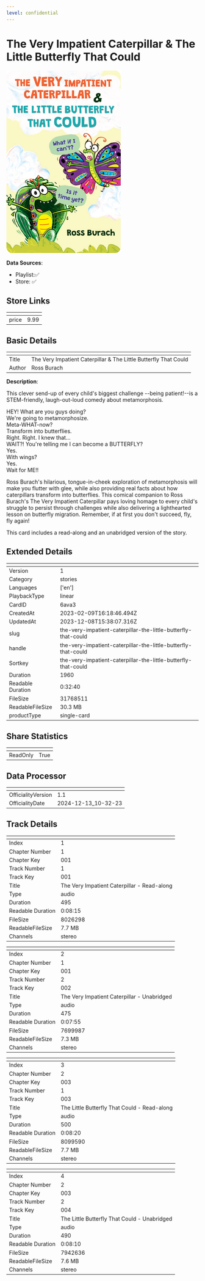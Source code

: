 ```yaml
---
level: confidential
---
```

# The Very Impatient Caterpillar & The Little Butterfly That Could

![card_[6ava3].png](../../img/cards/card_[6ava3].png)

**Data Sources**: 

- Playlist:✅
- Store: ✅


## Store Links

| <!-- --> | <!-- --> |
| - | - |
| price | 9.99 |


## Basic Details

| <!-- --> | <!-- --> |
| - | - |
| Title | The Very Impatient Caterpillar & The Little Butterfly That Could |
| Author | Ross Burach |

**Description**:

This clever send-up of every child's biggest challenge --being patient!--is a STEM-friendly, laugh-out-loud comedy about metamorphosis.  

HEY! What are you guys doing?  
We're going to metamorphosize.  
Meta-WHAT-now?  
Transform into butterflies.  
Right. Right. I knew that...  
WAIT?! You're telling me I can become a BUTTERFLY?  
Yes.  
With wings?  
Yes.  
Wait for ME!!  

Ross Burach's hilarious, tongue-in-cheek exploration of metamorphosis will make you flutter with glee, while also providing real facts about how caterpillars transform into butterflies. This comical companion to Ross Burach's The Very Impatient Caterpillar pays loving homage to every child's struggle to persist through challenges while also delivering a lighthearted lesson on butterfly migration. Remember, if at first you don't succeed, fly, fly again!

This card includes a read-along and an unabridged version of the story.



## Extended Details

| <!-- --> | <!-- --> |
| - | - |
| Version | 1 |
| Category | stories |
| Languages | ['en'] |
| PlaybackType | linear |
| CardID | 6ava3 |
| CreatedAt | 2023-02-09T16:18:46.494Z |
| UpdatedAt | 2023-12-08T15:38:07.316Z |
| slug | the-very-impatient-caterpillar-the-little-butterfly-that-could |
| handle | the-very-impatient-caterpillar-the-little-butterfly-that-could |
| Sortkey | the-very-impatient-caterpillar-the-little-butterfly-that-could |
| Duration | 1960 |
| Readable Duration | 0:32:40 |
| FileSize | 31768511 |
| ReadableFileSize | 30.3 MB |
| productType | single-card |


## Share Statistics

| <!-- --> | <!-- --> |
| - | - |
| ReadOnly | True |


## Data Processor

| <!-- --> | <!-- --> |
| - | - |
| OfficialityVersion | 1.1
| OfficialityDate | 2024-12-13_10-32-23


## Track Details

| <!-- --> | <!-- --> |
| - | - |
| Index | 1 |
| Chapter Number | 1 |
| Chapter Key | 001 |
| Track Number | 1 |
| Track Key | 001 |
| Title | The Very Impatient Caterpillar - Read-along |
| Type | audio |
| Duration | 495 |
| Readable Duration | 0:08:15 |
| FileSize | 8026298 |
| ReadableFileSize | 7.7 MB |
| Channels | stereo |

| <!-- --> | <!-- --> |
| - | - |
| Index | 2 |
| Chapter Number | 1 |
| Chapter Key | 001 |
| Track Number | 2 |
| Track Key | 002 |
| Title | The Very Impatient Caterpillar - Unabridged |
| Type | audio |
| Duration | 475 |
| Readable Duration | 0:07:55 |
| FileSize | 7699987 |
| ReadableFileSize | 7.3 MB |
| Channels | stereo |

| <!-- --> | <!-- --> |
| - | - |
| Index | 3 |
| Chapter Number | 2 |
| Chapter Key | 003 |
| Track Number | 1 |
| Track Key | 003 |
| Title | The Little Butterfly That Could - Read-along |
| Type | audio |
| Duration | 500 |
| Readable Duration | 0:08:20 |
| FileSize | 8099590 |
| ReadableFileSize | 7.7 MB |
| Channels | stereo |

| <!-- --> | <!-- --> |
| - | - |
| Index | 4 |
| Chapter Number | 2 |
| Chapter Key | 003 |
| Track Number | 2 |
| Track Key | 004 |
| Title | The Little Butterfly That Could - Unabridged |
| Type | audio |
| Duration | 490 |
| Readable Duration | 0:08:10 |
| FileSize | 7942636 |
| ReadableFileSize | 7.6 MB |
| Channels | stereo |

